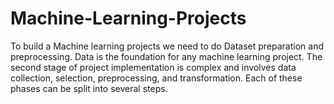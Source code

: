 # Machine-Learning-Projects


To build a Machine learning projects we need to do Dataset preparation and preprocessing. Data is the foundation for any machine learning project. The second stage of project implementation is complex and involves data collection, selection, preprocessing, and transformation. Each of these phases can be split into several steps.

